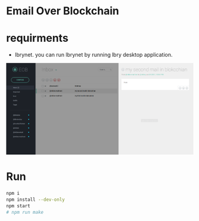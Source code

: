 # Email Over Blockchain

# requirments

* lbrynet. you can run lbrynet by running lbry desktop application.

![screenshot](screenshot.png)

# Run
```bash
npm i
npm install --dev-only
npm start
# npm run make
```
